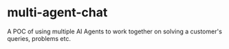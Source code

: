 # multi-agent-chat
A POC of using multiple AI Agents to work together on solving a customer's queries, problems etc.
